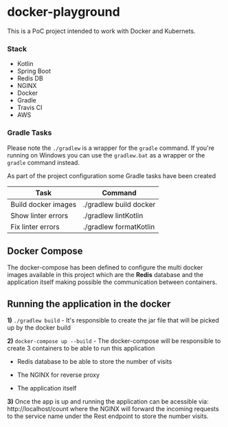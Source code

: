 # docker-playground

This is a PoC project intended to work with Docker and Kubernets.

### Stack
   * Kotlin
   * Spring Boot
   * Redis DB
   * NGINX
   * Docker
   * Gradle
   * Travis CI
   * AWS

### Gradle Tasks

Please note the ```./gradlew``` is a wrapper for the ```gradle``` command. If you're running on Windows you can use the ```gradlew.bat``` as a wrapper or the ```gradle``` command instead.


As part of the project configuration some Gradle tasks have been created

| Task                 |      Command            |
|--------------------  |-------------------------|
| Build docker images  | ./gradlew build docker  |
| Show linter errors   | ./gradlew lintKotlin    |
| Fix linter errors    | ./gradlew formatKotlin  |

## Docker Compose

The docker-compose has been defined to configure the multi docker images available in this project which are the **Redis** database and the application itself making possible the communication between containers.

## Running the application in the docker

**1)** ```./gradlew build``` - It's responsible to create the jar file that will be picked up by the docker build

**2)** ```docker-compose up --build``` - The docker-compose will be responsible to create 3 containers to be able to run this application
   
  * Redis database to be able to store the number of visits
   
  * The NGINX for reverse proxy
   
  * The application itself

**3)** Once the app is up and running the application can be acessible via: http://localhost/count where the NGINX will forward the incoming requests to the service name under the Rest endpoint to store the number visits.

